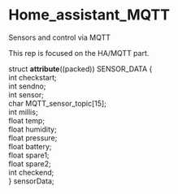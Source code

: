 # Home_assistant_MQTT
Sensors and control via MQTT

This rep is focused on the HA/MQTT part. 


struct __attribute__((packed)) SENSOR_DATA {\
        int     checkstart;\
        int     sendno;\
	int	sensor;\
	char	MQTT_sensor_topic[15];\
	int	millis;\
	float	temp;\
	float	humidity;\
	float	pressure;\
	float	battery;\
	float	spare1;\
	float	spare2;\
	int	checkend;\
} sensorData;		
